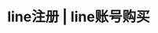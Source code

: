 ---
layout: default
title: line注册 | line账号购买
description: line 注册的教程，line 很多时候不一定能直接注册，你必须找到注册的方法，因为很多地区是没办法使用手机号注册的。
canonical_url: 'https://tggsearch.github.io/docs/line-register.html'
categories: [ line ]
---